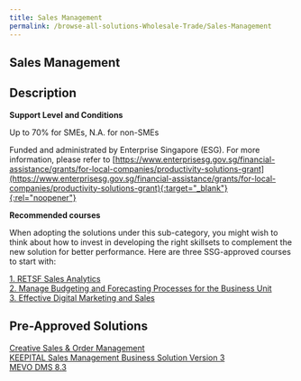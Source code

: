 ```yaml
---
title: Sales Management
permalink: /browse-all-solutions-Wholesale-Trade/Sales-Management
---
```


## Sales Management
## Description

**Support Level and Conditions**

Up to 70% for SMEs, N.A. for non-SMEs

Funded and administrated by Enterprise Singapore (ESG). For more information, please refer to
[https://www.enterprisesg.gov.sg/financial-assistance/grants/for-local-companies/productivity-solutions-grant](https://www.enterprisesg.gov.sg/financial-assistance/grants/for-local-companies/productivity-solutions-grant){:target="_blank"}{:rel="noopener"}

**Recommended courses**

When adopting the solutions under this sub-category, you might wish to think about how to invest in developing the right skillsets to complement the new solution for better performance. Here are three SSG-approved courses to start with:

<a href='https://courses.enterprisejobskills.gov.sg/Course_Internet/CourseDetail/RETSF-Sales-Analytics-2'  target='_blank' rel='noopener'>1. RETSF Sales Analytics</a><br>
<a href='https://courses.enterprisejobskills.gov.sg/Course_Internet/CourseDetail/Manage-Budgeting-Forecasting-Processes-Business-Unit-5'  target='_blank' rel='noopener'>2. Manage Budgeting and Forecasting Processes for the Business Unit</a><br>
<a href='https://courses.enterprisejobskills.gov.sg/Course_Internet/CourseDetail/Effective-Digital-Marketing-Sales-Synchronous-elearning-2'  target='_blank' rel='noopener'>3. Effective Digital Marketing and Sales</a><br>

## Pre-Approved Solutions

<a href='/productivity-solutions-grant/solutionrepo/solution319' target='_blank'>Creative Sales & Order Management</a><br>
<a href='/productivity-solutions-grant/solutionrepo/solution535' target='_blank'>KEEPITAL Sales Management Business Solution Version 3</a><br>
<a href='/productivity-solutions-grant/solutionrepo/solution605' target='_blank'>MEVO DMS 8.3</a><br>
